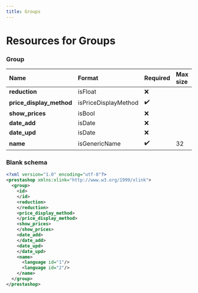 ```yaml
---
title: Groups
---
```


# Resources for Groups

### Group

|           Name           |        Format        | Required | Max size | Description |
| :----------------------- | :------------------- | :------- | :------- | :---------- |
| **reduction**            | isFloat              | ❌        |          |             |
| **price_display_method** | isPriceDisplayMethod | ✔️       |          |             |
| **show_prices**          | isBool               | ❌        |          |             |
| **date_add**             | isDate               | ❌        |          |             |
| **date_upd**             | isDate               | ❌        |          |             |
| **name**                 | isGenericName        | ✔️       | 32       |             |


### Blank schema

```xml
<?xml version="1.0" encoding="utf-8"?>
<prestashop xmlns:xlink="http://www.w3.org/1999/xlink">
  <group>
    <id>
    </id>
    <reduction>
    </reduction>
    <price_display_method>
    </price_display_method>
    <show_prices>
    </show_prices>
    <date_add>
    </date_add>
    <date_upd>
    </date_upd>
    <name>
      <language id="1"/>
      <language id="2"/>
    </name>
  </group>
</prestashop>
```

